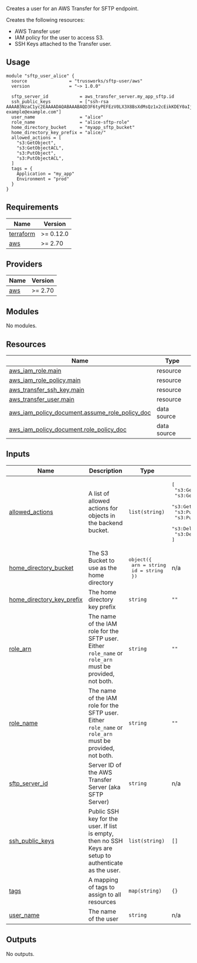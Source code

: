 Creates a user for an AWS Transfer for SFTP endpoint.

Creates the following resources:

* AWS Transfer user
* IAM policy for the user to access S3.
* SSH Keys attached to the Transfer user.

## Usage

```hcl
module "sftp_user_alice" {
  source                = "trussworks/sftp-user/aws"
  version               = "~> 1.0.0"

  sftp_server_id            = aws_transfer_server.my_app_sftp.id
  ssh_public_keys           = ["ssh-rsa AAAAB3NzaC1yc2EAAAADAQABAAABAQD3F6tyPEFEzV0LX3X8BsXdMsQz1x2cEikKDEY0aIj41qgxMCP/iteneqXSIFZBp5vizPvaoIR3Um9xK7PGoW8giupGn+EPuxIA4cDM4vzOqOkiMPhz5XK0whEjkVzTo4+S0puvDZuwIsdiW9mxhJc7tgBNL0cYlWSYVkz4G/fslNfRPW5mYAM49f4fhtxPb5ok4Q2Lg9dPKVHO/Bgeu5woMc7RY0p1ej6D4CKFE6lymSDJpW0YHX/wqE9+cfEauh7xZcG0q9t2ta6F6fmX0agvpFyZo8aFbXeUBr7osSCJNgvavWbM/06niWrOvYX2xwWdhXmXSrbX8ZbabVohBK41 example@example.com"]
  user_name                 = "alice"
  role_name                 = "alice-sftp-role"
  home_directory_bucket     = "myapp_sftp_bucket"
  home_directory_key_prefix = "alice/"
  allowed_actions = [
    "s3:GetObject",
    "s3:GetObjectACL",
    "s3:PutObject",
    "s3:PutObjectACL",
  ]
  tags = {
    Application = "my_app"
    Environment = "prod"
  }
}
```

<!-- BEGINNING OF PRE-COMMIT-TERRAFORM DOCS HOOK -->
## Requirements

| Name | Version |
|------|---------|
| <a name="requirement_terraform"></a> [terraform](#requirement\_terraform) | >= 0.12.0 |
| <a name="requirement_aws"></a> [aws](#requirement\_aws) | >= 2.70 |

## Providers

| Name | Version |
|------|---------|
| <a name="provider_aws"></a> [aws](#provider\_aws) | >= 2.70 |

## Modules

No modules.

## Resources

| Name | Type |
|------|------|
| [aws_iam_role.main](https://registry.terraform.io/providers/hashicorp/aws/latest/docs/resources/iam_role) | resource |
| [aws_iam_role_policy.main](https://registry.terraform.io/providers/hashicorp/aws/latest/docs/resources/iam_role_policy) | resource |
| [aws_transfer_ssh_key.main](https://registry.terraform.io/providers/hashicorp/aws/latest/docs/resources/transfer_ssh_key) | resource |
| [aws_transfer_user.main](https://registry.terraform.io/providers/hashicorp/aws/latest/docs/resources/transfer_user) | resource |
| [aws_iam_policy_document.assume_role_policy_doc](https://registry.terraform.io/providers/hashicorp/aws/latest/docs/data-sources/iam_policy_document) | data source |
| [aws_iam_policy_document.role_policy_doc](https://registry.terraform.io/providers/hashicorp/aws/latest/docs/data-sources/iam_policy_document) | data source |

## Inputs

| Name | Description | Type | Default | Required |
|------|-------------|------|---------|:--------:|
| <a name="input_allowed_actions"></a> [allowed\_actions](#input\_allowed\_actions) | A list of allowed actions for objects in the backend bucket. | `list(string)` | <pre>[<br>  "s3:GetObject",<br>  "s3:GetObjectACL",<br>  "s3:GetObjectVersion",<br>  "s3:PutObject",<br>  "s3:PutObjectACL",<br>  "s3:DeleteObject",<br>  "s3:DeleteObjectVersion"<br>]</pre> | no |
| <a name="input_home_directory_bucket"></a> [home\_directory\_bucket](#input\_home\_directory\_bucket) | The S3 Bucket to use as the home directory | <pre>object({<br>    arn = string<br>    id  = string<br>  })</pre> | n/a | yes |
| <a name="input_home_directory_key_prefix"></a> [home\_directory\_key\_prefix](#input\_home\_directory\_key\_prefix) | The home directory key prefix | `string` | `""` | no |
| <a name="input_role_arn"></a> [role\_arn](#input\_role\_arn) | The name of the IAM role for the SFTP user. Either `role_name` or `role_arn` must be provided, not both. | `string` | `""` | no |
| <a name="input_role_name"></a> [role\_name](#input\_role\_name) | The name of the IAM role for the SFTP user. Either `role_name` or `role_arn` must be provided, not both. | `string` | `""` | no |
| <a name="input_sftp_server_id"></a> [sftp\_server\_id](#input\_sftp\_server\_id) | Server ID of the AWS Transfer Server (aka SFTP Server) | `string` | n/a | yes |
| <a name="input_ssh_public_keys"></a> [ssh\_public\_keys](#input\_ssh\_public\_keys) | Public SSH key for the user.  If list is empty, then no SSH Keys are setup to authenticate as the user. | `list(string)` | `[]` | no |
| <a name="input_tags"></a> [tags](#input\_tags) | A mapping of tags to assign to all resources | `map(string)` | `{}` | no |
| <a name="input_user_name"></a> [user\_name](#input\_user\_name) | The name of the user | `string` | n/a | yes |

## Outputs

No outputs.
<!-- END OF PRE-COMMIT-TERRAFORM DOCS HOOK -->
